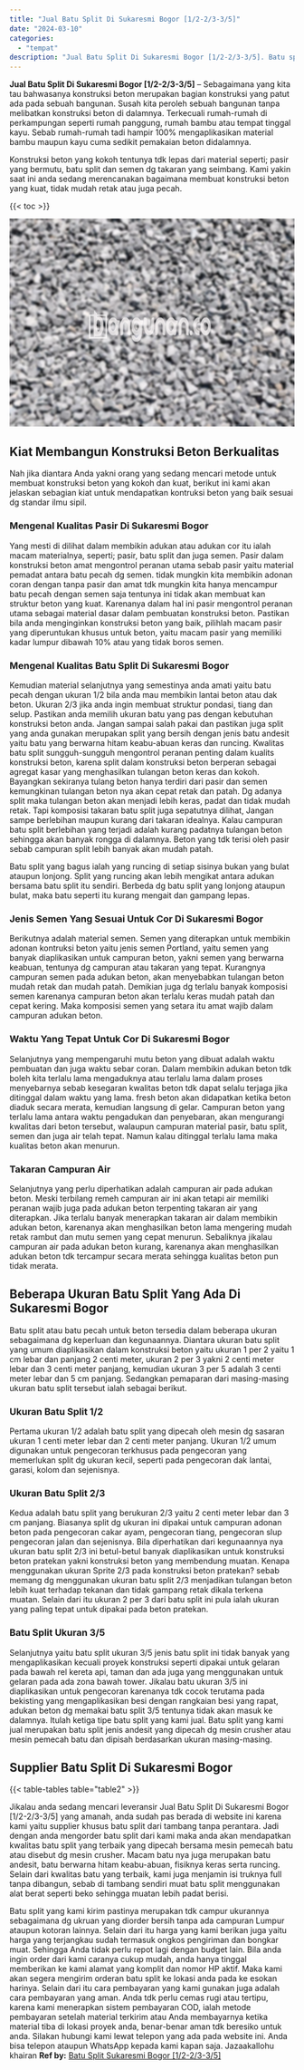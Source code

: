 ```yaml
---
title: "Jual Batu Split Di Sukaresmi Bogor [1/2-2/3-3/5]"
date: "2024-03-10"
categories: 
  - "tempat"
description: "Jual Batu Split Di Sukaresmi Bogor [1/2-2/3-3/5]. Batu split yang kami kirim pastinya merupakan tdk campur ukurannya sebagaimana dg ukruan yang diorder bersi..."
---
```


**Jual Batu Split Di Sukaresmi Bogor \[1/2-2/3-3/5\]** – Sebagaimana yang kita tau bahwasanya konstruksi beton merupakan bagian konstruksi yang patut ada pada sebuah bangunan. Susah kita peroleh sebuah bangunan tanpa melibatkan konstruksi beton di dalamnya. Terkecuali rumah-rumah di perkampungan seperti rumah panggung, rumah bambu atau tempat tinggal kayu. Sebab rumah-rumah tadi hampir 100% mengaplikasikan material bambu maupun kayu cuma sedikit pemakaian beton didalamnya.

Konstruksi beton yang kokoh tentunya tdk lepas dari material seperti; pasir yang bermutu, batu split dan semen dg takaran yang seimbang. Kami yakin saat ini anda sedang merencanakan bagaimana membuat konstruksi beton yang kuat, tidak mudah retak atau juga pecah.

{{< toc >}}

![Jual Batu Split Di Sukaresmi Bogor [1/2-2/3-3/5]](/images/jual-batu-split-39.png)

## Kiat Membangun Konstruksi Beton Berkualitas

Nah jika diantara Anda yakni orang yang sedang mencari metode untuk membuat konstruksi beton yang kokoh dan kuat, berikut ini kami akan jelaskan sebagian kiat untuk mendapatkan kontruksi beton yang baik sesuai dg standar ilmu sipil.

### Mengenal Kualitas Pasir Di Sukaresmi Bogor

Yang mesti di dilihat dalam membikin adukan atau adukan cor itu ialah macam materialnya, seperti; pasir, batu split dan juga semen. Pasir dalam konstruksi beton amat mengontrol peranan utama sebab pasir yaitu material pemadat antara batu pecah dg semen. tidak mungkin kita membikin adonan coran dengan tanpa pasir dan amat tdk mungkin kita hanya mencampur batu pecah dengan semen saja tentunya ini tidak akan membuat kan struktur beton yang kuat. Karenanya dalam hal ini pasir mengontrol peranan utama sebagai material dasar dalam pembuatan konstruksi beton. Pastikan bila anda menginginkan konstruksi beton yang baik, pilihlah macam pasir yang diperuntukan khusus untuk beton, yaitu macam pasir yang memiliki kadar lumpur dibawah 10% atau yang tidak boros semen.

### Mengenal Kualitas Batu Split Di Sukaresmi Bogor

Kemudian material selanjutnya yang semestinya anda amati yaitu batu pecah dengan ukuran 1/2 bila anda mau membikin lantai beton atau dak beton. Ukuran 2/3 jika anda ingin membuat struktur pondasi, tiang dan selup. Pastikan anda memilih ukuran batu yang pas dengan kebutuhan konstruksi beton anda. Jangan sampai salah pakai dan pastikan juga split yang anda gunakan merupakan split yang bersih dengan jenis batu andesit yaitu batu yang berwarna hitam keabu-abuan keras dan runcing. Kwalitas batu split sungguh-sungguh mengontrol peranan penting dalam kualits konstruksi beton, karena split dalam konstruksi beton berperan sebagai agregat kasar yang menghasilkan tulangan beton keras dan kokoh. Bayangkan sekiranya tulang beton hanya terdiri dari pasir dan semen kemungkinan tulangan beton nya akan cepat retak dan patah. Dg adanya split maka tulangan beton akan menjadi lebih keras, padat dan tidak mudah retak. Tapi komposisi takaran batu split juga sepatutnya dilihat, Jangan sampe berlebihan maupun kurang dari takaran idealnya. Kalau campuran batu split berlebihan yang terjadi adalah kurang padatnya tulangan beton sehingga akan banyak rongga di dalamnya. Beton yang tdk terisi oleh pasir sebab campuran split lebih banyak akan mudah patah.

Batu split yang bagus ialah yang runcing di setiap sisinya bukan yang bulat ataupun lonjong. Split yang runcing akan lebih mengikat antara adukan bersama batu split itu sendiri. Berbeda dg batu split yang lonjong ataupun bulat, maka batu seperti itu kurang mengait dan gampang lepas.

### Jenis Semen Yang Sesuai Untuk Cor Di Sukaresmi Bogor

Berikutnya adalah material semen. Semen yang diterapkan untuk membikin adonan kontruksi beton yaitu jenis semen Portland, yaitu semen yang banyak diaplikasikan untuk campuran beton, yakni semen yang berwarna keabuan, tentunya dg campuran atau takaran yang tepat. Kurangnya campuran semen pada adukan beton, akan menyebabkan tulangan beton mudah retak dan mudah patah. Demikian juga dg terlalu banyak komposisi semen karenanya campuran beton akan terlalu keras mudah patah dan cepat kering. Maka komposisi semen yang setara itu amat wajib dalam campuran adukan beton.

### Waktu Yang Tepat Untuk Cor Di Sukaresmi Bogor

Selanjutnya yang mempengaruhi mutu beton yang dibuat adalah waktu pembuatan dan juga waktu sebar coran. Dalam membikin adukan beton tdk boleh kita terlalu lama mengaduknya atau terlalu lama dalam proses menyebarnya sebab kesegaran kwalitas beton tdk dapat selalu terjaga jika ditinggal dalam waktu yang lama. fresh beton akan didapatkan ketika beton diaduk secara merata, kemudian langsung di gelar. Campuran beton yang terlalu lama antara waktu pengadukan dan penyebaran, akan mengurangi kwalitas dari beton tersebut, walaupun campuran material pasir, batu split, semen dan juga air telah tepat. Namun kalau ditinggal terlalu lama maka kualitas beton akan menurun.

### Takaran Campuran Air

Selanjutnya yang perlu diperhatikan adalah campuran air pada adukan beton. Meski terbilang remeh campuran air ini akan tetapi air memiliki peranan wajib juga pada adukan beton terpenting takaran air yang diterapkan. Jika terlalu banyak menerapkan takaran air dalam membikin adukan beton, karenanya akan menghasilkan beton lama mengering mudah retak rambut dan mutu semen yang cepat menurun. Sebaliknya jikalau campuran air pada adukan beton kurang, karenanya akan menghasilkan adukan beton tdk tercampur secara merata sehingga kualitas beton pun tidak merata.

## Beberapa Ukuran Batu Split Yang Ada Di Sukaresmi Bogor

Batu split atau batu pecah untuk beton tersedia dalam beberapa ukuran sebagaimana dg keperluan dan kegunaannya. Diantara ukuran batu split yang umum diaplikasikan dalam konstruksi beton yaitu ukuran 1 per 2 yaitu 1 cm lebar dan panjang 2 centi meter, ukuran 2 per 3 yakni 2 centi meter lebar dan 3 centi meter panjang, kemudian ukuran 3 per 5 adalah 3 centi meter lebar dan 5 cm panjang. Sedangkan pemaparan dari masing-masing ukuran batu split tersebut ialah sebagai berikut.

### Ukuran Batu Split 1/2

Pertama ukuran 1/2 adalah batu split yang dipecah oleh mesin dg sasaran ukuran 1 centi meter lebar dan 2 centi meter panjang. Ukuran 1/2 umum digunakan untuk pengecoran terkhusus pada pengecoran yang memerlukan split dg ukuran kecil, seperti pada pengecoran dak lantai, garasi, kolom dan sejenisnya.

### Ukuran Batu Split 2/3

Kedua adalah batu split yang berukuran 2/3 yaitu 2 centi meter lebar dan 3 cm panjang. Biasanya split dg ukuran ini dipakai untuk campuran adonan beton pada pengecoran cakar ayam, pengecoran tiang, pengecoran slup pengecoran jalan dan sejenisnya. Bila diperhatikan dari kegunaannya nya ukuran batu split 2/3 ini betul-betul banyak diaplikasikan untuk konstruksi beton pratekan yakni konstruksi beton yang membendung muatan. Kenapa menggunakan ukuran Sprite 2/3 pada konstruksi beton pratekan? sebab memang dg menggunakan ukuran batu split 2/3 menjadikan tulangan beton lebih kuat terhadap tekanan dan tidak gampang retak dikala terkena muatan. Selain dari itu ukuran 2 per 3 dari batu split ini pula ialah ukuran yang paling tepat untuk dipakai pada beton pratekan.

### Batu Split Ukuran 3/5

Selanjutnya yaitu batu split ukuran 3/5 jenis batu split ini tidak banyak yang mengaplikasikan kecuali proyek konstruksi seperti dipakai untuk gelaran pada bawah rel kereta api, taman dan ada juga yang menggunakan untuk gelaran pada ada zona bawah tower. Jikalau batu ukuran 3/5 ini diaplikasikan untuk pengecoran karenanya tdk cocok terutama pada bekisting yang mengaplikasikan besi dengan rangkaian besi yang rapat, adukan beton dg memakai batu split 3/5 tentunya tidak akan masuk ke dalamnya. Itulah ketiga tipe batu split yang kami jual. Batu split yang kami jual merupakan batu split jenis andesit yang dipecah dg mesin crusher atau mesin pemecah batu dan dipisah berdasarkan ukuran masing-masing.

## Supplier Batu Split Di Sukaresmi Bogor

{{< table-tables table="table2" >}}

Jikalau anda sedang mencari leveransir Jual Batu Split Di Sukaresmi Bogor \[1/2-2/3-3/5\] yang amanah, anda sudah pas berada di website ini karena kami yaitu supplier khusus batu split dari tambang tanpa perantara. Jadi dengan anda mengorder batu split dari kami maka anda akan mendapatkan kwalitas batu split yang terbaik yang dipecah bersama mesin pemecah batu atau disebut dg mesin crusher. Macam batu nya juga merupakan batu andesit, batu berwarna hitam keabu-abuan, fisiknya keras serta runcing. Selain dari kwalitas batu yang terbaik, kami juga menjamin isi truknya full tanpa dibangun, sebab di tambang sendiri muat batu split menggunakan alat berat seperti beko sehingga muatan lebih padat berisi.

Batu split yang kami kirim pastinya merupakan tdk campur ukurannya sebagaimana dg ukruan yang diorder bersih tanpa ada campuran Lumpur ataupun kotoran lainnya. Selain dari itu harga yang kami berikan juga yaitu harga yang terjangkau sudah termasuk ongkos pengiriman dan bongkar muat. Sehingga Anda tidak perlu repot lagi dengan budget lain. Bila anda ingin order dari kami caranya cukup mudah, anda hanya tinggal memberikan ke kami alamat yang komplit dan nomor HP aktif. Maka kami akan segera mengirim orderan batu split ke lokasi anda pada ke esokan harinya. Selain dari itu cara pembayaran yang kami gunakan juga adalah cara pembayaran yang aman. Anda tdk perlu cemas rugi atau tertipu, karena kami menerapkan sistem pembayaran COD, ialah metode pembayaran setelah material terkirim atau Anda membayarnya ketika material tiba di lokasi proyek anda, benar-benar aman tdk beresiko untuk anda. Silakan hubungi kami lewat telepon yang ada pada website ini. Anda bisa telepon ataupun WhatsApp kepada kami kapan saja. Jazaakallohu khairan
**Ref by:** [Batu Split Sukaresmi Bogor [1/2-2/3-3/5]](https://id.wikipedia.org/wiki/Batu)
